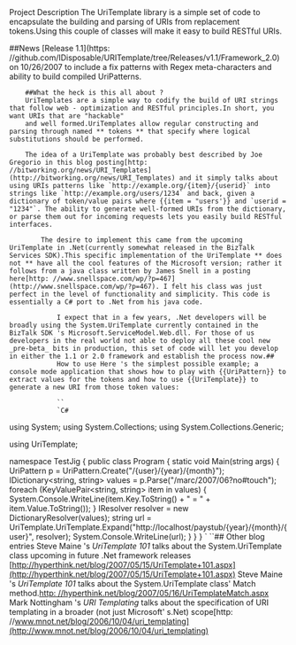 ##
Project Description
The UriTemplate library is a simple set of code to encapsulate the building and parsing of URIs from replacement tokens.Using this couple of classes will make it easy to build RESTful URIs.

##News
    [Release 1.1](https: //github.com/IDisposable/URITemplate/tree/Releases/v1.1/Framework_2.0)  on 10/26/2007 to include a fix patterns with Regex meta-characters and ability to build compiled UriPatterns.

        ##What the heck is this all about ?
        UriTemplates are a simple way to codify the build of URI strings that follow web - optimization and RESTful principles.In short, you want URIs that are "hackable"
        and well formed.UriTemplates allow regular constructing and parsing through named ** tokens ** that specify where logical substitutions should be performed.

        The idea of a UriTemplate was probably best described by Joe Gregorio in this blog posting[http: //bitworking.org/news/URI_Templates](http://bitworking.org/news/URI_Templates) and it simply talks about using URIs patterns like `http://example.org/{item}/{userid}` into strings like `http://example.org/users/1234` and back, given a dictionary of token/value pairs where {{item = "users'}} and `userid = "1234"`. The ability to generate well-formed URIs from the dictionary, or parse them out for incoming requests lets you easily build RESTful interfaces.

            The desire to implement this came from the upcoming UriTemplate in .Net(currently somewhat released in the BizTalk Services SDK).This specific implementation of the UriTemplate ** does not ** have all the cool features of the Microsoft version; rather it follows from a java class written by James Snell in a posting here[http: //www.snellspace.com/wp/?p=467](http://www.snellspace.com/wp/?p=467). I felt his class was just perfect in the level of functionality and simplicity. This code is essentially a C# port to .Net from his java code.

                I expect that in a few years, .Net developers will be broadly using the System.UriTemplate currently contained in the BizTalk SDK 's Microsoft.ServiceModel.Web.dll. For those of us developers in the real world not able to deploy all these cool new _pre-beta_ bits in production, this set of code will let you develop in either the 1.1 or 2.0 framework and establish the process now.##
                How to use Here 's the simplest possible example; a console mode application that shows how to play with {{UriPattern}} to extract values for the tokens and how to use {{UriTemplate}} to generate a new URI from those token values:

                ``
                `C#
using System;
using System.Collections;
using System.Collections.Generic;

using UriTemplate;

namespace TestJig
{
    public class Program
    {
        static void Main(string[]() args)
        {
            UriPattern p = UriPattern.Create("/{user}/{year}/{month}");
            IDictionary<string, string> values = p.Parse("/marc/2007/06?no#touch");
            foreach (KeyValuePair<string, string> item in values)
            {
                System.Console.WriteLine(item.Key.ToString() + " = " + item.Value.ToString());
            }
            IResolver resolver = new DictionaryResolver(values);
            string url =  UriTemplate.UriTemplate.Expand("http://localhost/paystub/{year}/{month}/{user}", resolver);
            System.Console.WriteLine(url);
        }
    }
}
`
                ``##
                Other blog entries Steve Maine 's  _UriTemplate 101_ talks about the System.UriTemplate class upcoming in future .Net framework releases [http://hyperthink.net/blog/2007/05/15/UriTemplate+101.aspx](http://hyperthink.net/blog/2007/05/15/UriTemplate+101.aspx)
                Steve Maine 's  _UriTemplate 101_ talks about the System.UriTemplate class'
                Match method.[http: //hyperthink.net/blog/2007/05/16/UriTemplateMatch.aspx](http://hyperthink.net/blog/2007/05/16/UriTemplateMatch.aspx)
                    Mark Nottingham 's _URI Templating_ talks about the specification of URI templating in a broader (not just Microsoft'
                    s.Net) scope[http: //www.mnot.net/blog/2006/10/04/uri_templating](http://www.mnot.net/blog/2006/10/04/uri_templating)